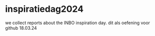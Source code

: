 # inspiratiedag2024
we collect reports about the INBO inspiration day.
dit als oefening voor github
18.03.24
